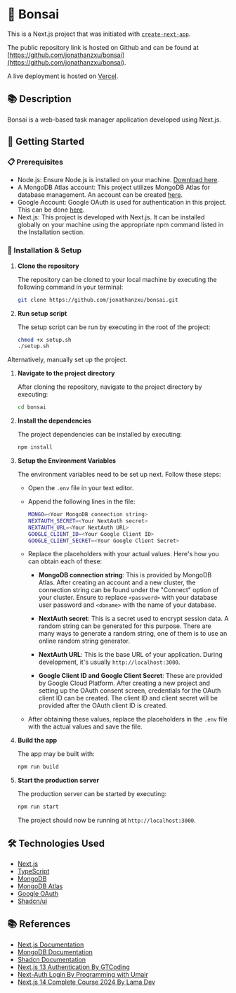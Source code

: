 # 🚀 Bonsai

This is a Next.js project that was initiated with [`create-next-app`](https://github.com/vercel/next.js/tree/canary/packages/create-next-app).

The public repository link is hosted on Github and can be found at [https://github.com/jonathanzxu/bonsai](https://github.com/jonathanzxu/bonsai).

A live deployment is hosted on [Vercel](https://bonsai-theta.vercel.app/).

## 📚 Description

Bonsai is a web-based task manager application developed using Next.js.

## 🏁 Getting Started

### 📋 Prerequisites

- Node.js: Ensure Node.js is installed on your machine. [Download here](https://nodejs.org/en/download/).
- A MongoDB Atlas account: This project utilizes MongoDB Atlas for database management. An account can be created [here](https://www.mongodb.com/cloud/atlas/register).
- Google Account: Google OAuth is used for authentication in this project. This can be done [here](https://console.cloud.google.com/).
- Next.js: This project is developed with Next.js. It can be installed globally on your machine using the appropriate npm command listed in the Installation section.

### 🔧 Installation & Setup

1. **Clone the repository**

   The repository can be cloned to your local machine by executing the following command in your terminal:

   ```bash
   git clone https://github.com/jonathanzxu/bonsai.git
   ```

2. **Run setup script**
   
   The setup script can be run by executing in the root of the project:

   ```bash
   chmod +x setup.sh
   ./setup.sh
   ```

Alternatively, manually set up the project.

1. **Navigate to the project directory**

   After cloning the repository, navigate to the project directory by executing:

   ```bash
   cd bonsai
   ```

2. **Install the dependencies**

   The project dependencies can be installed by executing:

   ```bash
   npm install
   ```

3. **Setup the Environment Variables**

   The environment variables need to be set up next. Follow these steps:

    - Open the `.env` file in your text editor.
    - Append the following lines in the file:

      ```bash
      MONGO=<Your MongoDB connection string>
      NEXTAUTH_SECRET=<Your NextAuth secret>
      NEXTAUTH_URL=<Your NextAuth URL>
      GOOGLE_CLIENT_ID=<Your Google Client ID>
      GOOGLE_CLIENT_SECRET=<Your Google Client Secret>
      ```

    - Replace the placeholders with your actual values. Here's how you can obtain each of these:

        - **MongoDB connection string**: This is provided by MongoDB Atlas. After creating an account and a new cluster, the connection string can be found under the "Connect" option of your cluster. Ensure to replace `<password>` with your database user password and `<dbname>` with the name of your database.

        - **NextAuth secret**: This is a secret used to encrypt session data. A random string can be generated for this purpose. There are many ways to generate a random string, one of them is to use an online random string generator.

        - **NextAuth URL**: This is the base URL of your application. During development, it's usually `http://localhost:3000`.

        - **Google Client ID and Google Client Secret**: These are provided by Google Cloud Platform. After creating a new project and setting up the OAuth consent screen, credentials for the OAuth client ID can be created. The client ID and client secret will be provided after the OAuth client ID is created.

    - After obtaining these values, replace the placeholders in the `.env` file with the actual values and save the file.

4. **Build the app**

   The app may be built with:
   ```bash
   npm run build
   ```

5. **Start the production server**

   The production server can be started by executing:

   ```bash
   npm run start
   ```

   The project should now be running at `http://localhost:3000`.


## 🛠 Technologies Used

- [Next.js](https://nextjs.org/)
- [TypeScript](https://www.typescriptlang.org/)
- [MongoDB](https://www.mongodb.com)
- [MongoDB Atlas](https://www.mongodb.com/cloud/atlas)
- [Google OAuth](https://developers.google.com/identity/protocols/oauth2)
- [Shadcn/ui](https://ui.shadcn.com/)


## 📚 References

- [Next.js Documentation](https://nextjs.org/docs)
- [MongoDB Documentation](https://www.mongodb.com/docs/)
- [Shadcn Documentation](https://ui.shadcn.com/docs)
- [Next.js 13 Authentication By GTCoding](https://www.youtube.com/watch?v=PEMfsqZ2-As)
- [Next-Auth Login By Programming with Umair](https://www.youtube.com/watch?v=1SjqRn_Ira4)
- [Next.js 14 Complete Course 2024 By Lama Dev](https://www.youtube.com/watch?v=vCOSTG10Y4o)
